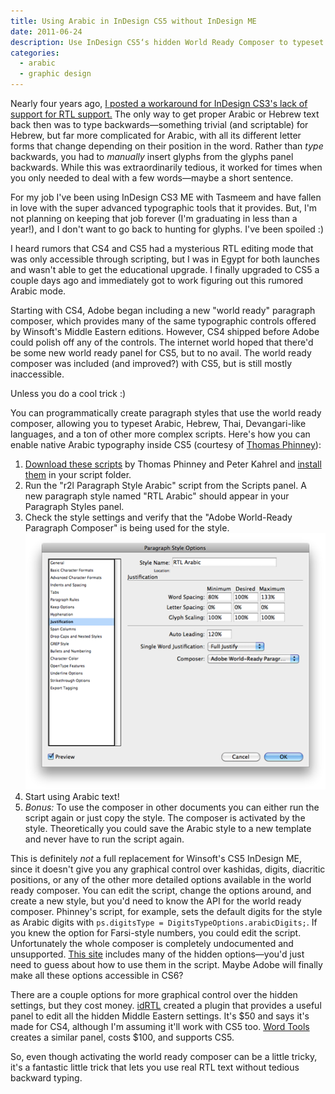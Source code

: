 ```yaml
---
title: Using Arabic in InDesign CS5 without InDesign ME
date: 2011-06-24
description: Use InDesign CS5‘s hidden World Ready Composer to typeset text in Arabic and other complex scripts.
categories: 
  - arabic
  - graphic design
---
```



Nearly four years ago, [I posted a workaround for InDesign CS3's lack of support for RTL support.](/blog/2007/09/17/using-arabic-in-indesign-without-indesign-me/) The only way to get proper Arabic or Hebrew text back then was to type backwards—something trivial (and scriptable) for Hebrew, but far more complicated for Arabic, with all its different letter forms that change depending on their position in the word. Rather than *type* backwards, you had to *manually* insert glyphs from the glyphs panel backwards. While this was extraordinarily tedious, it worked for times when you only needed to deal with a few words—maybe a short sentence.

For my job I've been using InDesign CS3 ME with Tasmeem and have fallen in love with the super advanced typographic tools that it provides. But, I'm not planning on keeping that job forever (I'm graduating in less than a year!), and I don't want to go back to hunting for glyphs. I've been spoiled :)

I heard rumors that CS4 and CS5 had a mysterious RTL editing mode that was only accessible through scripting, but I was in Egypt for both launches and wasn't able to get the educational upgrade. I finally upgraded to CS5 a couple days ago and immediately got to work figuring out this rumored Arabic mode.

Starting with CS4, Adobe began including a new "world ready" paragraph composer, which provides many of the same typographic controls offered by Winsoft's Middle Eastern editions. However, CS4 shipped before Adobe could polish off any of the controls. The internet world hoped that there'd be some new world ready panel for CS5, but to no avail. The world ready composer was included (and improved?) with CS5, but is still mostly inaccessible.

Unless you do a cool trick :)

You can programmatically create paragraph styles that use the world ready composer, allowing you to typeset Arabic, Hebrew, Thai, Devangari-like languages, and a ton of other more complex scripts. Here's how you can enable native Arabic typography inside CS5 (courtesy of [Thomas Phinney](http://www.thomasphinney.com/2009/01/adobe-world-ready-composer/)):

1. [Download these scripts](http://www.thomasphinney.com/wp-content/uploads/2009/01/r2l_scripts_for_id_cs4.zip) by Thomas Phinney and Peter Kahrel and [install them](http://www.danrodney.com/scripts/directions-installingscripts.html) in your script folder.
2. Run the "r2l Paragraph Style Arabic" script from the Scripts panel. A new paragraph style named "RTL Arabic" should appear in your Paragraph Styles panel.
3. Check the style settings and verify that the "Adobe World-Ready Paragraph Composer" is being used for the style.  
![World-Ready Composer](world-ready.png "World-Ready Composer")
1. Start using Arabic text!
2. *Bonus:* To use the composer in other documents you can either run the script again or just copy the style. The composer is activated by the style. Theoretically you could save the Arabic style to a new template and never have to run the script again.

This is definitely *not* a full replacement for Winsoft's CS5 InDesign ME, since it doesn't give you any graphical control over kashidas, digits, diacritic positions, or any of the other more detailed options available in the world ready composer. You can edit the script, change the options around, and create a new style, but you'd need to know the API for the world ready composer. Phinney's script, for example, sets the default digits for the style as Arabic digits with `ps.digitsType = DigitsTypeOptions.arabicDigits;`. If you knew the option for Farsi-style numbers, you could edit the script. Unfortunately the whole composer is completely undocumented and unsupported. [This site](http://indesigning.net/right-to-left-arabic-hebrew-hindi-in-indesign-cs4-none-me) includes many of the hidden options—you'd just need to guess about how to use them in the script. Maybe Adobe will finally make all these options accessible in CS6?

There are a couple options for more graphical control over the hidden settings, but they cost money. [idRTL](https://sites.google.com/site/adoberighttoleft/Home) created a plugin that provides a useful panel to edit all the hidden Middle Eastern settings. It's \$50 and says it's made for CS4, although I'm assuming it'll work with CS5 too. [Word Tools](http://in-tools.com/products/plugins/world-tools/) creates a similar panel, costs \$100, and supports CS5.

So, even though activating the world ready composer can be a little tricky, it's a fantastic little trick that lets you use real RTL text without tedious backward typing.
